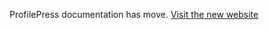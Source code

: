 ProfilePress documentation has move. [Visit the new website](https://profilepress.net/docs/)

<script type="text/javascript">
        window.location.replace('https://profilepress.net/docs/');
</script>
